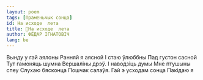 ```yaml
---
layout: poem
tags: [Праменьчык сонца]
id: На исходе  лета
title: 🚧На исходе  лета
author: ФЁДАР ІГНАТОВІЧ
lang: be
---
```



Вынду у гай аялоны Ранняй я аясной I стаю ўлюббны Пад густон сасной Тут гамоняць шумна Вершаліны дрэў. I наводзіць думы Мне птушыны спеу Слухаю бясконца Пошчак салаўя. Гай э усходам сонца Пакідаю я
